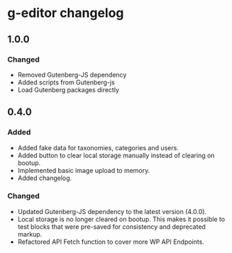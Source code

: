 # g-editor changelog

## 1.0.0

### Changed
- Removed Gutenberg-JS dependency
- Added scripts from Gutenberg-js
- Load Gutenberg packages directly


## 0.4.0

### Added
- Added fake data for taxonomies, categories and users.
- Added button to clear local storage manually instead of clearing on bootup.
- Implemented basic image upload to memory.
- Added changelog.

### Changed
- Updated Gutenberg-JS dependency to the latest version (4.0.0).
- Local storage is no longer cleared on bootup. This makes it possible to test blocks that were pre-saved for consistency and deprecated markup.
- Refactored API Fetch function to cover more WP API Endpoints.
